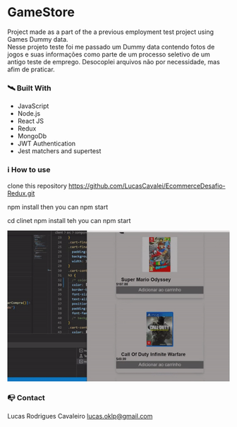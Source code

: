 # GameStore

Project made as a part of the a previous employment test project using Games Dummy data.  
 Nesse projeto teste foi me passado um Dummy data contendo fotos de jogos e suas informações como
parte de um processo seletivo de um antigo teste de emprego.
Desocoplei arquivos não por necessidade, mas afim de praticar.

### 🛰️ Built With

- JavaScript
- Node.js
- React JS
- Redux
- MongoDb
- JWT Authentication
- Jest matchers and supertest

### ℹ️ How to use

clone this repository
https://github.com/LucasCavalei/EcommerceDesafio-Redux.git

npm install
then you can
npm start

cd clinet
npm install
teh you can
npm start

<img src="./client/src/assets/previewProject.gif" width="515"/>

### 📭 Contact

Lucas Rodrigues Cavaleiro lucas.oklp@gmail.com
